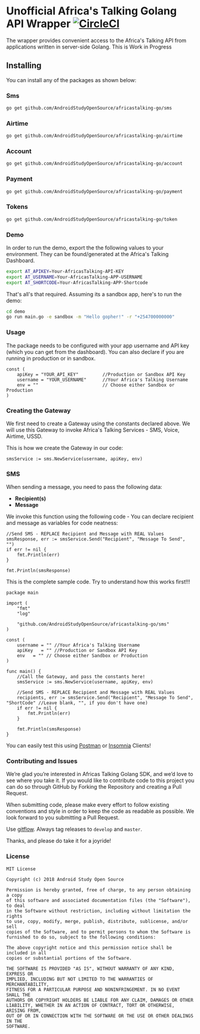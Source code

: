 # Unofficial Africa's Talking Golang API Wrapper  [![CircleCI](https://circleci.com/gh/AndroidStudyOpenSource/africastalking-go.svg?style=shield)](https://circleci.com/gh/AndroidStudyOpenSource/africastalking-go)
The wrapper provides convenient access to the Africa's Talking API from applications written in server-side Golang. This is Work in Progress

## Installing
You can install any of the packages as shown below:

### Sms
```sh
go get github.com/AndroidStudyOpenSource/africastalking-go/sms
```

### Airtime
```sh
go get github.com/AndroidStudyOpenSource/africastalking-go/airtime
```

### Account
```sh
go get github.com/AndroidStudyOpenSource/africastalking-go/account
```

### Payment
```sh
go get github.com/AndroidStudyOpenSource/africastalking-go/payment
```

### Tokens
```sh
go get github.com/AndroidStudyOpenSource/africastalking-go/token
```

### Demo
In order to run the demo, export the the following values to your environment. They can be found/generated at the Africa's Talking Dashboard.

``` sh
export AT_APIKEY=Your-AfricasTalking-API-KEY
export AT_USERNAME=Your-AfricasTalking-APP-USERNAME
export AT_SHORTCODE=Your-AfricasTalking-APP-Shortcode
```

That's all's that required. Assuming its a sandbox app, here's to run the demo:

``` sh
cd demo
go run main.go -e sandbox -m "Hello gopher!" -r "+254700000000"
```

### Usage
The package needs to be configured with your app username and API key (which you can get from the dashboard). You can also declare if you are running in production or in sandbox.

```golang
const (
	apiKey = "YOUR_API_KEY"		    //Production or Sandbox API Key
	username = "YOUR_USERNAME"	    //Your Africa's Talking Username
	env = ""		                // Choose either Sandbox or Production
)
```

### Creating the Gateway
We first need to create a Gateway using the constants declared above. We will use this Gateway to invoke Africa's Talking Services - SMS, Voice, Airtime, USSD.

This is how we create the Gateway in our code:

```golang
smsService := sms.NewService(username, apiKey, env)
```

### SMS 
When sending a message, you need to pass the following data:
* **Recipient(s)** 
* **Message** 

We invoke this function using the following code -  You can declare recipient and message as variables for code neatness:

```golang
//Send SMS - REPLACE Recipient and Message with REAL Values
smsResponse, err := smsService.Send("Recipient", "Message To Send", "")
if err != nil {
	fmt.Println(err)
}

fmt.Println(smsResponse)
```

This is the complete sample code. Try to understand how this works first!!!
```golang
package main

import (
	"fmt"
	"log"

	"github.com/AndroidStudyOpenSource/africastalking-go/sms"
)

const (
	username = "" //Your Africa's Talking Username
	apiKey   = "" //Production or Sandbox API Key
	env   = "" // Choose either Sandbox or Production
)

func main() {
	//Call the Gateway, and pass the constants here!
	smsService := sms.NewService(username, apiKey, env)

	//Send SMS - REPLACE Recipient and Message with REAL Values
	recipients, err := smsService.Send("Recipient", "Message To Send", "ShortCode" //Leave blank, "", if you don't have one)
	if err != nil {
		fmt.Println(err)
	}

	fmt.Println(smsResponse)
}

```
You can easily test this using [Postman](https://www.getpostman.com) or [Insomnia](https://insomnia.rest) Clients!

### Contributing and Issues

We’re glad you’re interested in Africas Talking Golang SDK, and we’d love to see where you take it. If you would like to contribute code to this project you can do so through GitHub by Forking the Repository and creating a Pull Request.

When submitting code, please make every effort to follow existing conventions and style in order to keep the code as readable as possible. We look forward to you submitting a Pull Request.

Use [gitflow](https://www.atlassian.com/git/tutorials/comparing-workflows#gitflow-workflow).
Always tag releases to `develop` and `master`.

Thanks, and please do take it for a joyride!

### License

```text
MIT License

Copyright (c) 2018 Android Study Open Source

Permission is hereby granted, free of charge, to any person obtaining a copy
of this software and associated documentation files (the "Software"), to deal
in the Software without restriction, including without limitation the rights
to use, copy, modify, merge, publish, distribute, sublicense, and/or sell
copies of the Software, and to permit persons to whom the Software is
furnished to do so, subject to the following conditions:

The above copyright notice and this permission notice shall be included in all
copies or substantial portions of the Software.

THE SOFTWARE IS PROVIDED "AS IS", WITHOUT WARRANTY OF ANY KIND, EXPRESS OR
IMPLIED, INCLUDING BUT NOT LIMITED TO THE WARRANTIES OF MERCHANTABILITY,
FITNESS FOR A PARTICULAR PURPOSE AND NONINFRINGEMENT. IN NO EVENT SHALL THE
AUTHORS OR COPYRIGHT HOLDERS BE LIABLE FOR ANY CLAIM, DAMAGES OR OTHER
LIABILITY, WHETHER IN AN ACTION OF CONTRACT, TORT OR OTHERWISE, ARISING FROM,
OUT OF OR IN CONNECTION WITH THE SOFTWARE OR THE USE OR OTHER DEALINGS IN THE
SOFTWARE.
```


